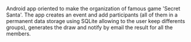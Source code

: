 Android app oriented to make the organization of famous game 'Secret Santa'. 
The app creates an event and add participants (all of them in a permanent data storage using SQLite allowing to the user keep differents groups), generates the draw and notify by email the result for all the members.
